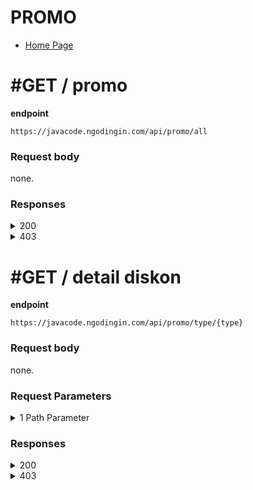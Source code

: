 # PROMO

- [Home Page](https://github.com/mahendradwipurwanto/javacodeapp_docs/blob/main/README.md)

# #GET / promo

**endpoint**
```
https://javacode.ngodingin.com/api/promo/all
```

### Request body
none.

### Responses

<details><summary>200</summary>
<p>

```
{
    "status_code": 200,
    "data": [
        {
            "id_promo": 3,
            "type": "diskon",
            "nama": "Mengisi survey",
            "diskon": 10,
            "nominal": null,
            "kadaluarsa": 1,
            "syarat_ketentuan": "Lorem ipsum dolor sit amet, consectetur adipiscing elit, sed do eiusmod tempor incididunt ut labore et dolore magna aliqua. Ut enim ad minim veniam, quis nostrud exercitation ullamco laboris nisi ut aliquip ex ea commodo consequat.",
            "foto": null
        },
        {
            "id_promo": 1,
            "type": "voucher",
            "nama": "Koordinator Program kekompakan",
            "diskon": null,
            "nominal": 20000,
            "kadaluarsa": 1,
            "syarat_ketentuan": "Lorem ipsum dolor sit amet, consectetur adipiscing elit, sed do eiusmod tempor incididunt ut labore et dolore magna aliqua. Ut enim ad minim veniam, quis nostrud exercitation ullamco laboris nisi ut aliquip ex ea commodo consequat.",
            "foto": null
        }
    ]
}
```

</p>
</details>
<details><summary>403</summary>
<p>

```
{
    "status_code": 403,
    "errors": [
        "Mohon maaf, anda tidak mempunyai akses"
    ]
}
```

</p>
</details>


# #GET / detail diskon

**endpoint**
```
https://javacode.ngodingin.com/api/promo/type/{type}
```

### Request body
none.

### Request Parameters

<details><summary>1 Path Parameter</summary>
<p>

> type: string (voucher / diskon)

</p>
</details>

### Responses

<details><summary>200</summary>
<p>

```
{
    "status_code": 200,
    "data": [
        {
            "id_promo": 1,
            "nama": "Koordinator Program kekompakan",
            "diskon": null,
            "nominal": 20000,
            "kadaluarsa": 1,
            "syarat_ketentuan": "Lorem ipsum dolor sit amet, consectetur adipiscing elit, sed do eiusmod tempor incididunt ut labore et dolore magna aliqua. Ut enim ad minim veniam, quis nostrud exercitation ullamco laboris nisi ut aliquip ex ea commodo consequat.",
            "foto": null
        },
        {
            "id_promo": 2,
            "nama": "Birthday",
            "diskon": null,
            "nominal": 15000,
            "kadaluarsa": 1,
            "syarat_ketentuan": "Lorem ipsum dolor sit amet, consectetur adipiscing elit, sed do eiusmod tempor incididunt ut labore et dolore magna aliqua. Ut enim ad minim veniam, quis nostrud exercitation ullamco laboris nisi ut aliquip ex ea commodo consequat.",
            "foto": null
        }
    ]
}
```

</p>
</details>
<details><summary>403</summary>
<p>

```
{
    "status_code": 403,
    "errors": [
        "Mohon maaf, anda tidak mempunyai akses"
    ]
}
```

</p>
</details>
